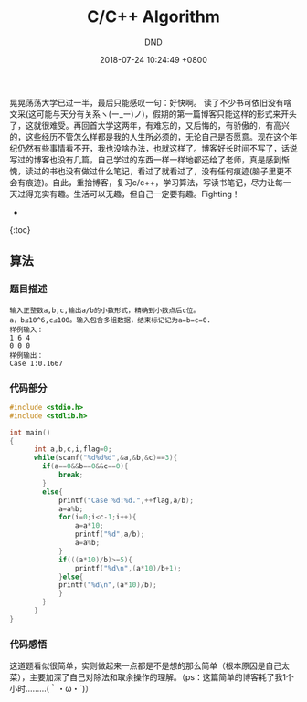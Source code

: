 ﻿---
layout: post
title:  "C/C++ Algorithm"
date:   2018-07-24 10:24:49 +0800
categories: C-program-language
tags: C-program-language
img: http://or4d8nhvk.bkt.clouddn.com/18-7-24/11352791.jpg
author: DND
---

晃晃荡荡大学已过一半，最后只能感叹一句：好快啊。
读了不少书可依旧没有啥文采(这可能与天分有关系ヽ(ー_ー)ノ)，假期的第一篇博客只能这样的形式来开头了，这就很难受。再回首大学这两年，有难忘的，又后悔的，有骄傲的，有高兴的，这些经历不管怎么样都是我的人生所必须的，无论自己是否愿意。现在这个年纪仍然有些事情看不开，我也没啥办法，也就这样了。博客好长时间不写了，话说写过的博客也没有几篇，自己学过的东西一样一样地都还给了老师，真是感到惭愧，读过的书也没有做过什么笔记，看过了就看过了，没有任何痕迹(脑子里更不会有痕迹)。自此，重拾博客，复习c/c++，学习算法，写读书笔记，尽力让每一天过得充实有趣。生活可以无趣，但自己一定要有趣。Fighting！

* 
{:toc}

## 算法

### 题目描述
```
输入正整数a,b,c,输出a/b的小数形式，精确到小数点后c位。
a，b≤10^6,c≤100。输入包含多组数据，结束标记记为a=b=c=0.
样例输入：
1 6 4
0 0 0
样例输出：
Case 1:0.1667
```

### 代码部分

```c
#include <stdio.h>
#include <stdlib.h>

int main()
{
      int a,b,c,i,flag=0;
      while(scanf("%d%d%d",&a,&b,&c)==3){
        if(a==0&&b==0&&c==0){
            break;
        }
        else{
            printf("Case %d:%d.",++flag,a/b);
            a=a%b;
            for(i=0;i<c-1;i++){
                a=a*10;
                printf("%d",a/b);
                a=a%b;
            }
            if(((a*10)/b)>=5){
                printf("%d\n",(a*10)/b+1);
            }else{
            printf("%d\n",(a*10)/b);
            }
        }
      }
}
```
### 代码感悟
这道题看似很简单，实则做起来一点都是不是想的那么简单（根本原因是自己太菜），主要加深了自己对除法和取余操作的理解。（ps：这篇简单的博客耗了我1个小时.........(｀・ω・´)）
